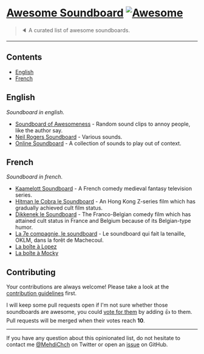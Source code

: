 <!--lint ignore awesome-git-repo-age-->
# [Awesome Soundboard](https://git.io/JPWLi) [![Awesome](https://awesome.re/badge.svg)](https://awesome.re)

> 🔈 A curated list of awesome soundboards.

---

## Contents

- [English](#english)
- [French](#french)

## English

*Soundboard in english.*

- [Soundboard of Awesomeness](https://github.com/huijing/soundboard) - Random sound clips to annoy people, like the author say.
- [Neil Rogers Soundboard](https://github.com/digitalcolony/simple-soundboard-svelte) - Various sounds.
- [Online Soundboard](https://github.com/3kh0/soundboard) - A collection of sounds to play out of context.

## French

*Soundboard in french.*

- [Kaamelott Soundboard](https://github.com/2ec0b4/kaamelott-soundboard) - A French comedy medieval fantasy television series.
- [Hitman le Cobra le Soundboard](https://git.io/JP2TK) - An Hong Kong Z-series film which has gradually achieved cult film status.
- [Dikkenek le Soundboard](https://git.io/JPgjh) - The Franco-Belgian comedy film which has attained cult status in France and Belgium because of its Belgian-type humor.
- [La 7e compagnie, le soundboard](https://github.com/ppnelles/Soundboard-7e-compagnie) - Le soundboard qui fait la tenaille, OKLM, dans la forêt de Machecoul.
- [La boîte à Lopez](http://boitalopez.neuviemepage.com)
- [La boîte à Mocky](http://boitamocky.neuviemepage.com)

## Contributing

Your contributions are always welcome! Please take a look at the [contribution guidelines](https://github.com/mehdichaouch/awesome-soundboard/blob/main/CONTRIBUTING.md) first.

I will keep some pull requests open if I'm not sure whether those soundboards are awesome, you could [vote for them](https://github.com/mehdichaouch/awesome-soundboard/pulls) by adding :+1: to them. Pull requests will be merged when their votes reach **10**.

---

If you have any question about this opinionated list, do not hesitate to contact me [@MehdiChch](https://twitter.com/MehdiChch) on Twitter or open an [issue](https://github.com/mehdichaouch/awesome-soundboard/issues) on GitHub.
